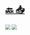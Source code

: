 #
# [🔙 ](../../)    <a href="../pdfs/320200000⬜⬜⬜⬜ INFORME JUSTIFICATIVO de la previsión del consumo anual.pdf">📥</a>
 <img src="page0.jpg">   <img src="page1.jpg"> 

            
                